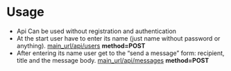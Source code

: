 <h1>  Usage  </h1>

<ul>
    <li>
      Api  Can be used without registration and authentication
    </li>
    <li>
        At the start user have to enter its name (just name without password or anything). <a href="/">main_url/api/users</a> <b>method=POST</b> 
    </li>
    <li>
        After entering its name user get to the “send a message” form: recipient, title and the message body. <a href="/">main_url/api/messages</a> <b>method=POST</b> 
    </li>

</ul>
